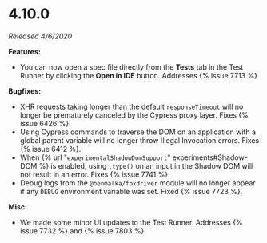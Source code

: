 # 4.10.0

*Released 4/6/2020*

**Features:**

- You can now open a spec file directly from the **Tests** tab in the Test Runner by clicking the **Open in IDE** button. Addresses {% issue 7713 %}

**Bugfixes:**

- XHR requests taking longer than the default `responseTimeout` will no longer be prematurely canceled by the Cypress proxy layer. Fixes {% issue 6426 %}.
- Using Cypress commands to traverse the DOM on an application with a global parent variable will no longer throw Illegal Invocation errors. Fixes {% issue 6412 %}.
- When {% url "`experimentalShadowDomSupport`" experiments#Shadow-DOM %} is enabled, using `.type()` on an input in the Shadow DOM will not result in an error. Fixes {% issue 7741 %}.
- Debug logs from the `@benmalka/foxdriver` module will no longer appear if any `DEBUG` environment variable was set. Fixed {% issue 7723 %}.

**Misc:**

- We made some minor UI updates to the Test Runner. Addresses {% issue 7732 %} and {% issue 7803 %}.
